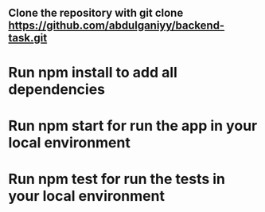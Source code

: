 ## Clone the repository with git clone https://github.com/abdulganiyy/backend-task.git

# Run npm install to add all dependencies

# Run npm start for run the app in your local environment

# Run npm test for run the tests in your local environment
